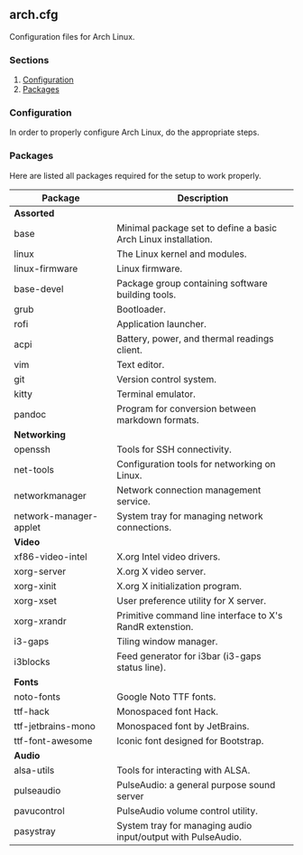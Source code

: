 ## arch.cfg

Configuration files for Arch Linux.

### Sections

1. [Configuration](#configuration)
2. [Packages](#packages)

### Configuration

In order to properly configure Arch Linux, do the appropriate steps.

### Packages

Here are listed all packages required for the setup to work properly.

| Package                  | Description                                                    |
| ------------------------ | -------------------------------------------------------------- |
| **Assorted**             |                                                                |
| base                     | Minimal package set to define a basic Arch Linux installation. |
| linux                    | The Linux kernel and modules.                                  |
| linux-firmware           | Linux firmware.                                                |
| base-devel               | Package group containing software building tools.              |
| grub                     | Bootloader.                                                    |
| rofi                     | Application launcher.                                          |
| acpi                     | Battery, power, and thermal readings client.                   |
| vim                      | Text editor.                                                   |
| git                      | Version control system.                                        |
| kitty                    | Terminal emulator.                                             |
| pandoc                   | Program for conversion between markdown formats.               |
| **Networking**           |                                                                |
| openssh                  | Tools for SSH connectivity.                                    |
| net-tools                | Configuration tools for networking on Linux.                   |
| networkmanager           | Network connection management service.                         |
| network-manager-applet   | System tray for managing network connections.                  |
| **Video**                |                                                                |
| xf86-video-intel         | X.org Intel video drivers.                                     |
| xorg-server              | X.org X video server.                                          |
| xorg-xinit               | X.org X initialization program.                                |
| xorg-xset                | User preference utility for X server.                          |
| xorg-xrandr              | Primitive command line interface to X's RandR extenstion.      |
| i3-gaps                  | Tiling window manager.                                         |
| i3blocks                 | Feed generator for i3bar (i3-gaps status line).                |
| **Fonts**                |                                                                |
| noto-fonts               | Google Noto TTF fonts.                                         |
| ttf-hack                 | Monospaced font Hack.                                          |
| ttf-jetbrains-mono       | Monospaced font by JetBrains.                                  |
| ttf-font-awesome         | Iconic font designed for Bootstrap.                            |
| **Audio**                |                                                                |
| alsa-utils               | Tools for interacting with ALSA.                               |
| pulseaudio               | PulseAudio: a general purpose sound server                     |
| pavucontrol              | PulseAudio volume control utility.                             |
| pasystray                | System tray for managing audio input/output with PulseAudio.   |
